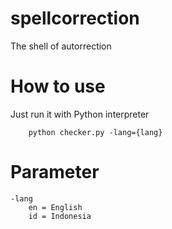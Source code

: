 # spellcorrection
The shell of autorrection

# How to use
Just run it with Python interpreter

		python checker.py -lang={lang}

# Parameter
	-lang 
		en = English
		id = Indonesia
